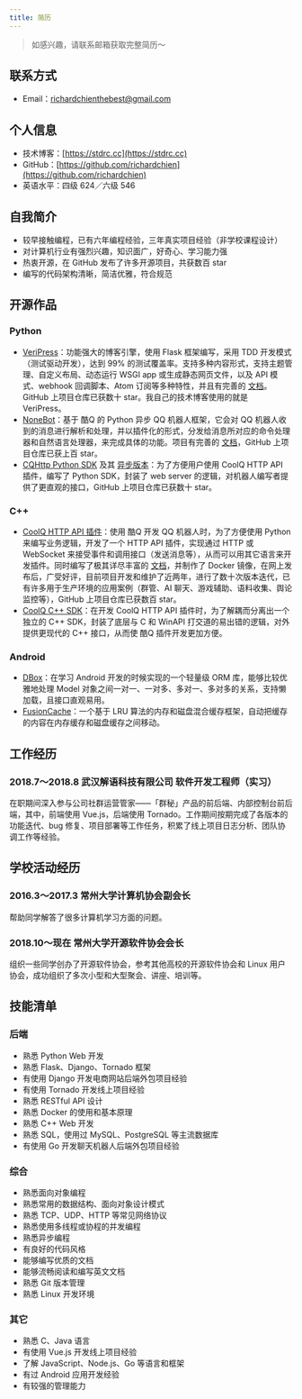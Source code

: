 ```yaml
---
title: 简历
---
```


<blockquote class="hidden-print">
  <p>如感兴趣，请联系邮箱获取完整简历～</p>
</blockquote>

## 联系方式

- Email：[richardchienthebest@gmail.com](mailto:richardchienthebest@gmail.com)

## 个人信息

- 技术博客：[https://stdrc.cc](https://stdrc.cc)
- GitHub：[https://github.com/richardchien](https://github.com/richardchien)
- 英语水平：四级 624／六级 546

## 自我简介

- 较早接触编程，已有六年编程经验，三年真实项目经验（非学校课程设计）
- 对计算机行业有强烈兴趣，知识面广，好奇心、学习能力强
- 热衷开源，在 GitHub 发布了许多开源项目，共获数百 star
- 编写的代码架构清晰，简洁优雅，符合规范

## 开源作品

### Python

- [VeriPress](https://github.com/veripress/veripress)：功能强大的博客引擎，使用 Flask 框架编写，采用 TDD 开发模式（测试驱动开发），达到 99% 的测试覆盖率。支持多种内容形式，支持主题管理、自定义布局、动态运行 WSGI app 或生成静态网页文件，以及 API 模式、webhook 回调脚本、Atom 订阅等多种特性，并且有完善的 [文档](https://veripress.github.io/docs/)。GitHub 上项目仓库已获数十 star。我自己的技术博客使用的就是 VeriPress。
- [NoneBot](https://github.com/richardchien/none-bot)：基于 酷Q 的 Python 异步 QQ 机器人框架，它会对 QQ 机器人收到的消息进行解析和处理，并以插件化的形式，分发给消息所对应的命令处理器和自然语言处理器，来完成具体的功能。项目有完善的 [文档](https://none.rclab.tk/)，GitHub 上项目仓库已获上百 star。
- [CQHttp Python SDK](https://github.com/richardchien/python-cqhttp) 及其 [异步版本](https://github.com/richardchien/python-aiocqhttp)：为了方便用户使用 CoolQ HTTP API 插件，编写了 Python SDK，封装了 web server 的逻辑，对机器人编写者提供了更直观的接口，GitHub 上项目仓库已获数十 star。

### C++

- [CoolQ HTTP API 插件](https://github.com/richardchien/coolq-http-api)：使用 酷Q 开发 QQ 机器人时，为了方便使用 Python 来编写业务逻辑，开发了一个 HTTP API 插件，实现通过 HTTP 或 WebSocket 来接受事件和调用接口（发送消息等），从而可以用其它语言来开发插件。同时编写了极其详尽丰富的 [文档](https://cqhttp.cc/docs/)，并制作了 Docker 镜像，在网上发布后，广受好评，目前项目开发和维护了近两年，进行了数十次版本迭代，已有许多用于生产环境的应用案例（群管、AI 聊天、游戏辅助、语料收集、舆论监控等），GitHub 上项目仓库已获数百 star。
- [CoolQ C++ SDK](https://github.com/richardchien/coolq-cpp-sdk)：在开发 CoolQ HTTP API 插件时，为了解耦而分离出一个独立的 C++ SDK，封装了底层与 C 和 WinAPI 打交道的易出错的逻辑，对外提供更现代的 C++ 接口，从而使 酷Q 插件开发更加方便。

### Android

- [DBox](https://github.com/richardchien/dbox)：在学习 Android 开发的时候实现的一个轻量级 ORM 库，能够比较优雅地处理 Model 对象之间一对一、一对多、多对一、多对多的关系，支持懒加载，且接口直观易用。
- [FusionCache](https://github.com/richardchien/fusion-cache)：一个基于 LRU 算法的内存和磁盘混合缓存框架，自动把缓存的内容在内存缓存和磁盘缓存之间移动。

## 工作经历

### 2018.7～2018.8 武汉解语科技有限公司 软件开发工程师（实习）

在职期间深入参与公司社群运营管家——「群秘」产品的前后端、内部控制台前后端，其中，前端使用 Vue.js，后端使用 Tornado。工作期间按期完成了各版本的功能迭代、bug 修复、项目部署等工作任务，积累了线上项目日志分析、团队协调工作等经验。

## 学校活动经历

### 2016.3～2017.3 常州大学计算机协会副会长

帮助同学解答了很多计算机学习方面的问题。

### 2018.10～现在 常州大学开源软件协会会长

组织一些同学创办了开源软件协会，参考其他高校的开源软件协会和 Linux 用户协会，成功组织了多次小型和大型聚会、讲座、培训等。

## 技能清单

### 后端

- 熟悉 Python Web 开发
- 熟悉 Flask、Django、Tornado 框架
- 有使用 Django 开发电商网站后端外包项目经验
- 有使用 Tornado 开发线上项目经验
- 熟悉 RESTful API 设计
- 熟悉 Docker 的使用和基本原理
- 熟悉 C++ Web 开发
- 熟悉 SQL，使用过 MySQL、PostgreSQL 等主流数据库
- 有使用 Go 开发聊天机器人后端外包项目经验

### 综合

- 熟悉面向对象编程
- 熟悉常用的数据结构、面向对象设计模式
- 熟悉 TCP、UDP、HTTP 等常见网络协议
- 熟悉使用多线程或协程的并发编程
- 熟悉异步编程
- 有良好的代码风格
- 能够编写优质的文档
- 能够流畅阅读和编写英文文档
- 熟悉 Git 版本管理
- 熟悉 Linux 开发环境

### 其它

- 熟悉 C、Java 语言
- 有使用 Vue.js 开发线上项目经验
- 了解 JavaScript、Node.js、Go 等语言和框架
- 有过 Android 应用开发经验
- 有较强的管理能力
